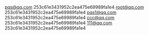 pqs@qq.com 253c61e3431952c2ea475e69989fa1e4
root@qq.com 253c61e3431952c2ea475e69989fa1e4
pqs1@qq.com 253c61e3431952c2ea475e69989fa1e4
ccc@qq.com 253c61e3431952c2ea475e69989fa1e4
111@qq.com 253c61e3431952c2ea475e69989fa1e4
